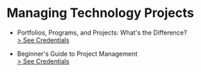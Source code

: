 # Managing Technology Projects

- Portfolios, Programs, and Projects: What's the Difference?  
   <a href="./02.pdf" target="_blank"> > See Credentials</a>

- Beginner's Guide to Project Management  
   <a href="./03.pdf" target="_blank"> > See Credentials</a>

<!-- <a href="" target="_blank"> > See Credentials</a> -->
